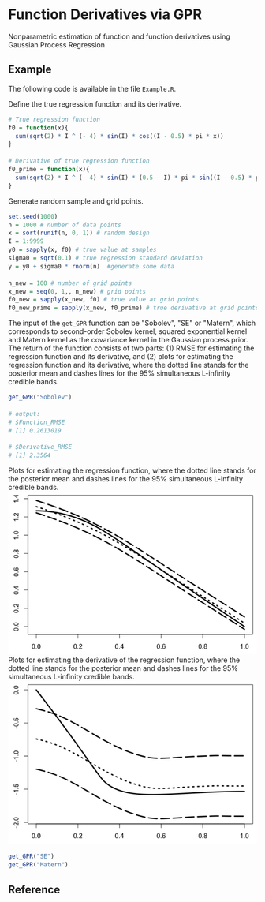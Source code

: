 # Function Derivatives via GPR 
Nonparametric estimation of function and function derivatives using Gaussian Process Regression 

## Example
The following code is available in the file `Example.R`.

Define the true regression function and its derivative.
```R
# True regression function
f0 = function(x){
  sum(sqrt(2) * I ^ (- 4) * sin(I) * cos((I - 0.5) * pi * x))
}

# Derivative of true regression function
f0_prime = function(x){
  sum(sqrt(2) * I ^ (- 4) * sin(I) * (0.5 - I) * pi * sin((I - 0.5) * pi * x))
}
```

Generate random sample and grid points.
```R
set.seed(1000)
n = 1000 # number of data points
x = sort(runif(n, 0, 1)) # random design
I = 1:9999
y0 = sapply(x, f0) # true value at samples
sigma0 = sqrt(0.1) # true regression standard deviation
y = y0 + sigma0 * rnorm(n)  #generate some data

n_new = 100 # number of grid points
x_new = seq(0, 1,, n_new) # grid points
f0_new = sapply(x_new, f0) # true value at grid points
f0_new_prime = sapply(x_new, f0_prime) # true derivative at grid points
```

The input of the `get_GPR` function can be "Sobolev", "SE" or "Matern", which corresponds to second-order Sobolev kernel, squared exponential kernel and Matern kernel as the covariance kernel in the Gaussian process prior. The return of the function consists of two parts: (1) RMSE for estimating the regression function and its derivative, and (2) plots for estimating the regression function and its derivative, where the dotted line stands for the posterior mean and dashes lines for the 95% simultaneous L-infinity credible bands.

```R
get_GPR("Sobolev")

# output:
# $Function_RMSE
# [1] 0.2613019

# $Derivative_RMSE
# [1] 2.3564
```

Plots for estimating the regression function, where the dotted line stands for the posterior mean and dashes lines for the 95% simultaneous L-infinity credible bands.
![GitHub Logo](/images/Sobolev1.png)
Plots for estimating the derivative of the regression function, where the dotted line stands for the posterior mean and dashes lines for the 95% simultaneous L-infinity credible bands.
![GitHub Logo](/images/Sobolev2.png)


```R
get_GPR("SE")
get_GPR("Matern")
```



## Reference
